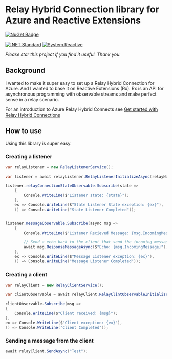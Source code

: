 # Relay Hybrid Connection library for Azure and Reactive Extensions
[![NuGet Badge](https://buildstats.info/nuget/RelayHybridConnRx.AzureSimpleHttpListener)](https://www.nuget.org/packages/RelayHybridConnRx.Azure)

[![.NET Standard](http://img.shields.io/badge/.NET_Standard-v2.0-green.svg)](https://docs.microsoft.com/en-us/dotnet/articles/standard/library)
[![System.Reactive](http://img.shields.io/badge/Rx-v3.1.1-ff69b4.svg)](http://reactivex.io/) 

*Please star this project if you find it useful. Thank you.*

## Background

I wanted to make it super easy to set up a Relay Hybrid Connection for Azure. And I wanted to base it on Reactive Extensions (Rx). Rx is an API for asynchronous programming with observable streams and make perfect sense in a relay scenario. 

For an introduction to Azure Relay Hybrid Connects see [Get started with Relay Hybrid Connections](https://docs.microsoft.com/en-us/azure/service-bus-relay/relay-hybrid-connections-dotnet-get-started)

## How to use
Using this library is super easy.

### Creating a listener

```cs
var relayListener = new RelayListenerService();

var listener = await relayListener.RelayListenerInitializeAsync(relayNameSpace, connectionName, keyName, key);

listener.relayConnectionStateObservable.Subscribe(state =>
    {
        Console.WriteLine($"Listener state: {state}");
    },
    ex => Console.WriteLine($"State Listener State exception: {ex}"),
    () => Console.WriteLine("State Listener Completed"));


listener.messageObservable.Subscribe(async msg =>
    {
        Console.WriteLine($"Listener Recieved Message: {msg.IncomingMessage}");

		// Send a echo back to the client that send the incoming message is super easy:
        await msg.ResponseMessageAsync($"Echo: {msg.IncomingMessage}");
    },
    ex => Console.WriteLine($"Message Listener exception: {ex}"),
    () => Console.WriteLine("Message Listener Completed"));
```

### Creating a client 

```cs
var relayClient = new RelayClientService();

var clientObservable = await relayClient.RelayClintObservableInitializeAsync(relayNameSpace, connectionName, keyName, key);

clientObservable.Subscribe(msg =>
{
    Console.WriteLine($"Client received: {msg}");
},
ex => Console.WriteLine($"Client exception: {ex}"),
() => Console.WriteLine("Client Completed"));

```

### Sending a message from the client
```cs
await relayClient.SendAsync("Test");
```

